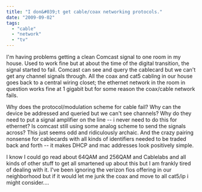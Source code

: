 ```yaml
---
title: "I don&#039;t get cable/coax networking protocols."
date: "2009-09-02"
tags: 
  - "cable"
  - "network"
  - "tv"
---
```


I'm having problems getting a clean Comcast signal to one room in my house. Used to work fine but at about the time of the digital transition, the signal started to fail. Comcast can see and query the cablecard but we can't get any channel signals through. All the coax and cat5 cabling in our house goes back to a central wiring closet; the ethernet network in the room in question works fine at 1 gigabit but for some reason the coax/cable network fails.

Why does the protocol/modulation scheme for cable fail? Why can the device be addressed and queried but we can't see channels? Why do they need to put a signal amplifier on the line -- i never need to do this for ethernet? Is comcast still using some analog scheme to send the signals across? This just seems odd and ridiculously archaic. And the crazy pairing nonsense for cablecards with all kinds of identifiers needed to be traded back and forth -- it makes DHCP and mac addresses look positively simple.

I know I could go read about 64QAM and 256QAM and Cablelabs and all kinds of other stuff to get all smartened up about this but I am frankly tired of dealing with it. I've been ignoring the verizon fios offering in our neighborhood but if it would let me junk the coax and move to all cat5/ip i might consider....
